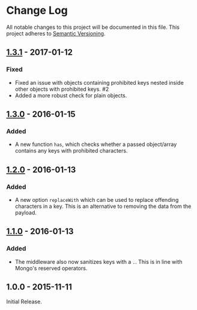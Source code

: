 # Change Log
All notable changes to this project will be documented in this file.
This project adheres to [Semantic Versioning](http://semver.org/).

## [1.3.1] - 2017-01-12
### Fixed
- Fixed an issue with objects containing prohibited keys nested inside other objects with prohibited keys. #2
- Added a more robust check for plain objects.

## [1.3.0] - 2016-01-15
### Added
- A new function `has`, which checks whether a passed object/array contains any keys with prohibited characters.

## [1.2.0] - 2016-01-13
### Added
- A new option `replaceWith` which can be used to replace offending characters in a key. This is an alternative to removing the data from the payload.

## [1.1.0] - 2016-01-13
### Added
- The middleware also now sanitizes keys with a `.`. This is in line with Mongo's reserved operators.

## 1.0.0 - 2015-11-11

Initial Release.

[1.3.1]: https://github.com/fiznool/express-mongo-sanitize/compare/v1.3.0...v1.3.1
[1.3.0]: https://github.com/fiznool/express-mongo-sanitize/compare/v1.2.0...v1.3.0
[1.2.0]: https://github.com/fiznool/express-mongo-sanitize/compare/v1.1.0...v1.2.0
[1.1.0]: https://github.com/fiznool/express-mongo-sanitize/compare/v1.0.0...v1.1.0
